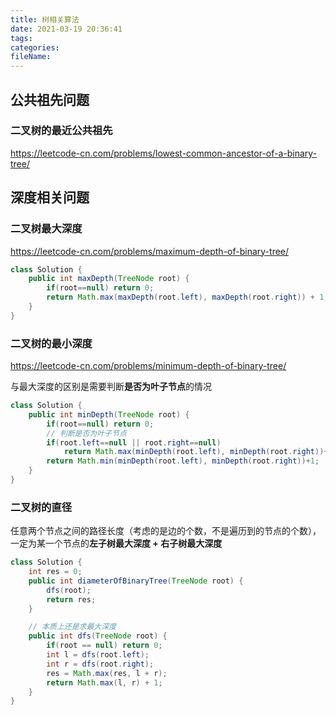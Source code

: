 ```yaml
---
title: 树相关算法
date: 2021-03-19 20:36:41
tags:
categories:
fileName:
---
```


## 公共祖先问题

### 二叉树的最近公共祖先

https://leetcode-cn.com/problems/lowest-common-ancestor-of-a-binary-tree/





## 深度相关问题

### 二叉树最大深度

https://leetcode-cn.com/problems/maximum-depth-of-binary-tree/

```java
class Solution {
    public int maxDepth(TreeNode root) {
        if(root==null) return 0;
        return Math.max(maxDepth(root.left), maxDepth(root.right)) + 1;
    }
}
```

### 二叉树的最小深度

https://leetcode-cn.com/problems/minimum-depth-of-binary-tree/

与最大深度的区别是需要判断**是否为叶子节点**的情况

```java
class Solution {
    public int minDepth(TreeNode root) {
        if(root==null) return 0;
        // 判断是否为叶子节点
        if(root.left==null || root.right==null)
            return Math.max(minDepth(root.left), minDepth(root.right))+1;
        return Math.min(minDepth(root.left), minDepth(root.right))+1;
    }
}
```

### 二叉树的直径

任意两个节点之间的路径长度（考虑的是边的个数，不是遍历到的节点的个数），一定为某一个节点的**左子树最大深度 + 右子树最大深度**

```java
class Solution {
    int res = 0;
    public int diameterOfBinaryTree(TreeNode root) {
        dfs(root);
        return res;
    }

    // 本质上还是求最大深度
    public int dfs(TreeNode root) {
        if(root == null) return 0;
        int l = dfs(root.left);
        int r = dfs(root.right);
        res = Math.max(res, l + r);
        return Math.max(l, r) + 1;
    }
}
```

